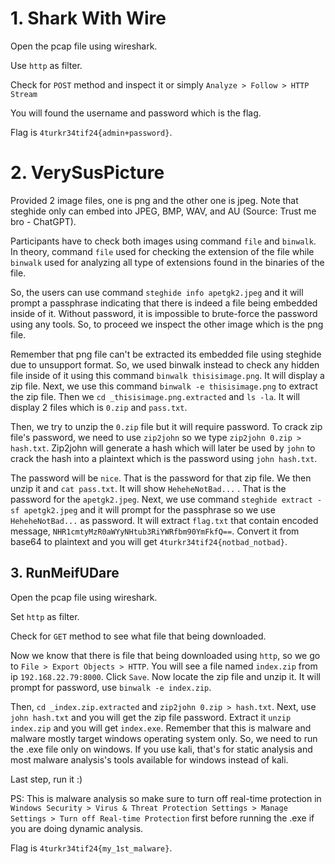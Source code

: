 # 1. Shark With Wire
Open the pcap file using wireshark.

Use `http` as filter.

Check for `POST` method and inspect it or simply `Analyze > Follow > HTTP Stream`

You will found the username and password which is the flag.

Flag is `4turkr34tif24{admin+password}`.


# 2. VerySusPicture
Provided 2 image files, one is png and the other one is jpeg. Note that steghide only can embed into JPEG, BMP, WAV, and AU (Source: Trust me bro - ChatGPT).

Participants have to check both images using command `file` and `binwalk`. In theory, command `file` used for checking the extension of the file while `binwalk` used for analyzing all type of extensions found in the binaries of the file. 

So, the users can use command `steghide info apetgk2.jpeg` and it will prompt a passphrase indicating that there is indeed a file being embedded inside of it. Without password, it is impossible to brute-force the password using any tools. So, to proceed we inspect the other image which is the png file. 

Remember that png file can't be extracted its embedded file using steghide due to unsupport format. So, we used binwalk instead to check any hidden file inside of it using this command `binwalk thisisimage.png`. It will display a zip file. Next, we use this command `binwalk -e thisisimage.png` to extract the zip file. Then we `cd _thisisimage.png.extracted` and `ls -la`. It will display 2 files which is `0.zip` and `pass.txt`.

Then, we try to unzip the `0.zip` file but it will require password. To crack zip file's password, we need to use `zip2john` so we type `zip2john 0.zip > hash.txt`. Zip2john will generate a hash which will later be used by `john` to crack the hash into a plaintext which is the password using `john hash.txt`. 

The password will be `nice`. That is the password for that zip file. We then unzip it and `cat pass.txt`. It will show `HeheheNotBad...` . That is  the password for the `apetgk2.jpeg`. Next, we use command `steghide extract -sf apetgk2.jpeg` and it will prompt for the passphrase so we use `HeheheNotBad...` as password. It will extract `flag.txt` that contain encoded message, `NHR1cmtyMzR0aWYyNHtub3RiYWRfbm90YmFkfQ==`. Convert it from base64 to plaintext and you will get `4turkr34tif24{notbad_notbad}`.


## 3. RunMeifUDare

Open the pcap file using wireshark.

Set `http` as filter. 

Check for `GET` method to see what file that being downloaded.

Now we know that there is file that being downloaded using `http`, so we go to `File > Export Objects > HTTP`. You will see a file named `index.zip` from ip `192.168.22.79:8000`. Click `Save`. Now locate the zip file and unzip it. It will prompt for password, use `binwalk -e index.zip`. 

Then, `cd _index.zip.extracted` and `zip2john 0.zip > hash.txt`. Next, use `john hash.txt` and you will get the zip file password. Extract it `unzip index.zip` and you will get `index.exe`. Remember that this is malware and malware mostly target windows operating system only. So, we need to run the .exe file only on windows. If you use kali, that's for static analysis and most malware analysis's tools available for windows instead of kali.

Last step, run it :)  

 PS: This is malware analysis so make sure to turn off real-time protection in `Windows Security > Virus & Threat Protection Settings > Manage Settings > Turn off Real-time Protection` first before running the .exe if you are doing dynamic analysis.

Flag is `4turkr34tif24{my_1st_malware}`.
